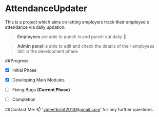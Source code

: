 # AttendanceUpdater
This is a project which aims on letting employers track their employee's attendance via daily updation.
>**Employees** are able to punch in and punch out daily :necktie:

>**Admin panel** is able to edit and check the details of their employees 
>Still in the development phase

##Progress 
- [x] Initial Phase
- [x] Developing Main Modules
- [ ] Fixing Bugs **(Current Phase)**
- [ ] Completion


##Contact Me: :mailbox:
'vineetbisht2013@gmail.com' for any further questions.
